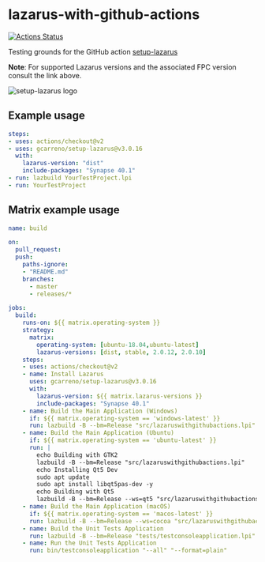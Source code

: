 # lazarus-with-github-actions

[![Actions Status](https://github.com/gcarreno/lazarus-with-github-actions/workflows/build-test/badge.svg)](https://github.com/gcarreno/lazarus-with-github-actions/actions)

Testing grounds for the GitHub action [setup-lazarus](https://github.com/gcarreno/setup-lazarus)

**Note**: For supported Lazarus versions and the associated FPC version consult the link above.

![setup-lazarus logo](https://github.com/gcarreno/setup-lazarus/blob/master/images/setup-lazarus-logo.png)

## Example usage

```yaml
steps:
- uses: actions/checkout@v2
- uses: gcarreno/setup-lazarus@v3.0.16
  with:
    lazarus-version: "dist"
    include-packages: "Synapse 40.1"
- run: lazbuild YourTestProject.lpi
- run: YourTestProject
```

## Matrix example usage

```yaml
name: build

on:
  pull_request:
  push:
    paths-ignore:
    - "README.md"
    branches:
      - master
      - releases/*

jobs:
  build:
    runs-on: ${{ matrix.operating-system }}
    strategy:
      matrix:
        operating-system: [ubuntu-18.04,ubuntu-latest]
        lazarus-versions: [dist, stable, 2.0.12, 2.0.10]
    steps:
    - uses: actions/checkout@v2
    - name: Install Lazarus
      uses: gcarreno/setup-lazarus@v3.0.16
      with:
        lazarus-version: ${{ matrix.lazarus-versions }}
        include-packages: "Synapse 40.1"
    - name: Build the Main Application (Windows)
      if: ${{ matrix.operating-system == 'windows-latest' }}
      run: lazbuild -B --bm=Release "src/lazaruswithgithubactions.lpi"
    - name: Build the Main Application (Ubuntu)
      if: ${{ matrix.operating-system == 'ubuntu-latest' }}
      run: |
        echo Building with GTK2
        lazbuild -B --bm=Release "src/lazaruswithgithubactions.lpi"
        echo Installing Qt5 Dev
        sudo apt update
        sudo apt install libqt5pas-dev -y
        echo Building with Qt5
        lazbuild -B --bm=Release --ws=qt5 "src/lazaruswithgithubactions.lpi"
    - name: Build the Main Application (macOS)
      if: ${{ matrix.operating-system == 'macos-latest' }}
      run: lazbuild -B --bm=Release --ws=cocoa "src/lazaruswithgithubactions.lpi"
    - name: Build the Unit Tests Application
      run: lazbuild -B --bm=Release "tests/testconsoleapplication.lpi"
    - name: Run the Unit Tests Application
      run: bin/testconsoleapplication "--all" "--format=plain"
```
